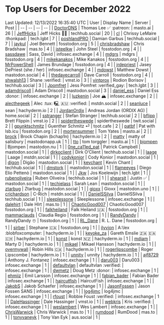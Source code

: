 # Top Users for December 2022
Last Updated: 12/13/2022 16:35:40 UTC
| User | Display Name | Server | Post |
| -- | -- | -- | -- |
| [DoctorDNS](https://masto.ai/@DoctorDNS) | Thomas Lee ✅ :patreon: | masto.ai | 26 |
| [JeffHicks](https://techhub.social/@JeffHicks) | Jeff Hicks 🐶🎼 | techhub.social | 20 |
| [cl](https://tech.lgbt/@cl) | Chrissy LeMaire :thonkpad: | tech.lgbt | 7 |
| [poshlandPRO](https://techhub.social/@poshlandPRO) | Damian Garbus | techhub.social | 7 |
| [jaykul](https://fosstodon.org/@jaykul) | Joel Bennett | fosstodon.org | 5 |
| [chrisbradshaw](https://mas.to/@chrisbradshaw) | Chris Bradshaw | mas.to | 4 |
| [jsteelkw](https://fosstodon.org/@jsteelkw) | John Steel | fosstodon.org | 4 |
| [sassdawe](https://infosec.exchange/@sassdawe) | Sass, David | infosec.exchange | 4 |
| [mdgrs](https://fosstodon.org/@mdgrs) | mdgrs | fosstodon.org | 4 |
| [mikekanakos](https://fosstodon.org/@mikekanakos) | Mike Kanakos | fosstodon.org | 4 |
| [MrPowerShell](https://fosstodon.org/@MrPowerShell) | James Brundage | fosstodon.org | 4 |
| [jrdepriest](https://infosec.exchange/@jrdepriest) | Jasey DePriest (she / her) | infosec.exchange | 4 |
| [mdowst](https://mastodon.social/@mdowst) | Matthew Dowst | mastodon.social | 4 |
| [thedavecarroll](https://fosstodon.org/@thedavecarroll) | Dave Carroll | fosstodon.org | 4 |
| [shwalsh13](https://vmst.io/@shwalsh13) | Shane :verified: | vmst.io | 3 |
| [vintprox](https://techhub.social/@vintprox) | Rodion Borisov | techhub.social | 3 |
| [Jpomfret](https://tech.lgbt/@Jpomfret) | Jess Pomfret :verified_gay: | tech.lgbt | 3 |
| [adamdriscoll](https://mastodon.social/@adamdriscoll) | Adam Driscoll | mastodon.social | 3 |
| [daniel_ess](https://infosec.exchange/@daniel_ess) | Daniel Ess :donor: | infosec.exchange | 2 |
| [luzkenin](https://infosec.exchange/@luzkenin) | Joe 🏔️ | infosec.exchange | 2 |
| [alecthegeek](https://mstdn.social/@alecthegeek) | Alec :tux: 🖳 🇦🇺 :verified: | mstdn.social | 2 |
| [seanluce](https://hachyderm.io/@seanluce) | sean | hachyderm.io | 2 |
| [JordanOrdix](https://home.social/@JordanOrdix) | Andreas Jordan (ORDIX AG) | home.social | 2 |
| [sstranger](https://techhub.social/@sstranger) | Stefan Stranger | techhub.social | 2 |
| [bflipp](https://vmst.io/@bflipp) | Brett Flippin | vmst.io | 2 |
| [spidertheswede](https://twit.social/@spidertheswede) | spidertheswede | twit.social | 2 |
| [gpunktschmitz](https://toot.cafe/@gpunktschmitz) | Guenther Schmitz ⏎ | toot.cafe | 2 |
| [patbf](https://fosstodon.org/@patbf) | Pat with lsb.icu | fosstodon.org | 2 |
| [mortensummer](https://masto.ai/@mortensummer) | Tom Yates | masto.ai | 2 |
| [brock](https://hachyderm.io/@brock) | Brock Chapin (bchap1n) | hachyderm.io | 2 |
| [matty](https://mastodonapp.uk/@matty) | matty of salisbury | mastodonapp.uk | 1 |
| [tto](https://masto.ai/@tto) | tom torggler | masto.ai | 1 |
| [bjompen](https://mastodon.nu/@bjompen) | Bjompen | mastodon.nu | 1 |
| [0ne_ca11ed_pat](https://mastodon.social/@0ne_ca11ed_pat) | Patrick Campbell | mastodon.social | 1 |
| [dirkoclient](https://techhub.social/@dirkoclient) | Dirk O‘Client | techhub.social | 1 |
| [laage](https://mstdn.social/@laage) | Laage | mstdn.social | 1 |
| [codykonior](https://mastodon.social/@codykonior) | Cody Konior | mastodon.social | 1 |
| [digon](https://mastodon.social/@digon) | Digão | mastodon.social | 1 |
| [kevchant](https://techhub.social/@kevchant) | Kevin Chant | techhub.social | 1 |
| [dmstork](https://mastodon.social/@dmstork) |  | mastodon.social | 1 |
| [flameeyes](https://mastodon.social/@flameeyes) | Diego Elio Pettenò | mastodon.social | 1 |
| [Jkw](https://tech.lgbt/@Jkw) | Jos Koelewijn | tech.lgbt | 1 |
| [rubenoliveira](https://techhub.social/@rubenoliveira) | Ruben Oliveira | techhub.social | 1 |
| [shearsjt](https://mastodon.social/@shearsjt) | Justin ✅ | mastodon.social | 1 |
| [techielass](https://mastodon.social/@techielass) | Sarah Lean | mastodon.social | 1 |
| [ztarbug](https://mastodon.social/@ztarbug) | Ztarbug | mastodon.social | 1 |
| [gioxx](https://mastodon.uno/@gioxx) | Gioxx | mastodon.uno | 1 |
| [crichardson](https://mstdn.social/@crichardson) | C-Rich | mstdn.social | 1 |
| [DanielSSilva](https://techhub.social/@DanielSSilva) | DanielSSilva | techhub.social | 1 |
| [sleeplessone](https://infosec.exchange/@sleeplessone) | Sleeplessone | infosec.exchange | 1 |
| [dalehirt](https://mas.to/@dalehirt) | Dale HIrt | mas.to | 1 |
| [ChaoticGood007](https://fosstodon.org/@ChaoticGood007) | ChaoticGood007 | fosstodon.org | 1 |
| [falkheiland](https://fosstodon.org/@falkheiland) | Falk Heiland 🇺🇦 | fosstodon.org | 1 |
| [mammaclauds](https://fosstodon.org/@mammaclauds) | Claudia Regio | fosstodon.org | 1 |
| [RandyDandy](https://fosstodon.org/@RandyDandy) | RandyDandy ☃️ | fosstodon.org | 1 |
| [RL_Dane](https://fosstodon.org/@RL_Dane) | R. L. Dane | fosstodon.org | 1 |
| [sirber](https://fosstodon.org/@sirber) | Stephane 🇨🇦 | fosstodon.org | 1 |
| [ilyvion](https://hachyderm.io/@ilyvion) | A:\lex :blobfoxcomputer: | hachyderm.io | 1 |
| [keyoke_za](https://hachyderm.io/@keyoke_za) | Gareth Emslie 🇿🇦 🇪🇦 🇨🇭 | hachyderm.io | 1 |
| [konst](https://hachyderm.io/@konst) | konst 🇳🇿 | hachyderm.io | 1 |
| [mdiam](https://hachyderm.io/@mdiam) | Marty D | hachyderm.io | 1 |
| [mikael](https://hachyderm.io/@mikael) | Mikael Hansson | hachyderm.io | 1 |
| [overmywall](https://hachyderm.io/@overmywall) | Robin Hills 🇨🇦 | hachyderm.io | 1 |
| [rogerlipscombe](https://hachyderm.io/@rogerlipscombe) | Roger Lipscombe | hachyderm.io | 1 |
| [unnity](https://hachyderm.io/@unnity) | unnity | hachyderm.io | 1 |
| [ajf8729](https://infosec.exchange/@ajf8729) | Anthony J. Fontanez | infosec.exchange | 1 |
| [daru003](https://infosec.exchange/@daru003) | Daru003 | infosec.exchange | 1 |
| [defaultvlan](https://infosec.exchange/@defaultvlan) | defaultvlan :verified: | infosec.exchange | 1 |
| [dwmetz](https://infosec.exchange/@dwmetz) | Doug Metz :donor: | infosec.exchange | 1 |
| [ehmiiz](https://infosec.exchange/@ehmiiz) | Emil Larsson | infosec.exchange | 1 |
| [fabian_bader](https://infosec.exchange/@fabian_bader) | Fabian Bader | infosec.exchange | 1 |
| [haircutfish](https://infosec.exchange/@haircutfish) | HaircutFish | infosec.exchange | 1 |
| [JakobS](https://infosec.exchange/@JakobS) | Jakob Schaefer | infosec.exchange | 1 |
| [JasonFossen](https://infosec.exchange/@JasonFossen) | Jason Fossen SANS | infosec.exchange | 1 |
| [log4jmc](https://infosec.exchange/@log4jmc) | log4jmc | infosec.exchange | 1 |
| [rfoust](https://infosec.exchange/@rfoust) | Robbie Foust :verified: | infosec.exchange | 1 |
| [DaleHassinger](https://vmst.io/@DaleHassinger) | Dale Hassinger | vmst.io | 1 |
| [webkris](https://infosec.exchange/@webkris) | Kris :verified: | infosec.exchange | 1 |
| [weslambert](https://infosec.exchange/@weslambert) | Wes Lambert | infosec.exchange | 1 |
| [ChrisWarwick](https://mas.to/@ChrisWarwick) | Chris Warwick | mas.to | 1 |
| [rumdood](https://mas.to/@rumdood) | RumDood | mas.to | 1 |
| [tonyvaneyk](https://aus.social/@tonyvaneyk) | Tony Van Eyk | aus.social | 1 |

